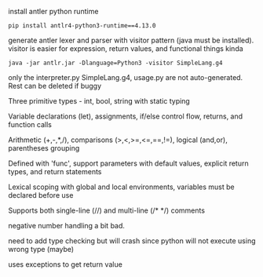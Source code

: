 install antler python runtime

```
pip install antlr4-python3-runtime==4.13.0
```

generate antler lexer and parser with visitor pattern (java must be installed). visitor is easier for expression, return values, and functional things kinda

```
java -jar antlr.jar -Dlanguage=Python3 -visitor SimpleLang.g4
```

only the interpreter.py SimpleLang.g4, usage.py are not auto-generated. Rest can be deleted if buggy


Three primitive types - int, bool, string with static typing

Variable declarations (let), assignments, if/else control flow, returns, and function calls


Arithmetic (+,-,*,/), comparisons (>,<,>=,<=,==,!=), logical (and,or), parentheses grouping

Defined with 'func', support parameters with default values, explicit return types, and return statements

Lexical scoping with global and local environments, variables must be declared before use

Supports both single-line (//) and multi-line (/* */) comments

negative number handling a bit bad.

need to add type checking but will crash since python will not execute using wrong type (maybe)

uses exceptions to get return value 
